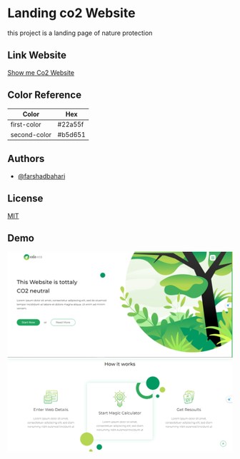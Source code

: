 
# Landing co2 Website

this project is a landing page of nature protection

## Link Website
[Show me Co2 Website](https://Fer-Feri.github.io/landing-co2-website/)


## Color Reference

| Color             | Hex                                                                |
| ----------------- | ------------------------------------------------------------------ |
| first-color | #22a55f |
| second-color | #b5d651 |




## Authors

- [@farshadbahari](https://www.github.com/farshadbahari)


## License

[MIT](https://choosealicense.com/licenses/mit/)


## Demo
![CO2!](./images/readme-img-1.PNG)
![CO2!](./images/readme-img-2.PNG)
